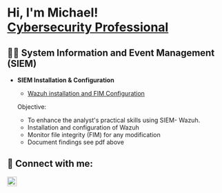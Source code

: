<h1>Hi, I'm Michael! <br/><a href="https://www.linkedin.com/in/michael-musoke/">Cybersecurity Professional</a></h1>

<h2>👨‍💻 System Information and Event Management (SIEM)</h2>

- <b> SIEM Installation & Configuration</b>
  - [Wazuh installation and FIM Configuration](https://github.com/Muts256/SIEM_Wazuh)
    
   Objective:
    - To enhance the analyst's practical skills using SIEM- Wazuh.
    - Installation and configuration of Wazuh
    - Monitor file integrity (FIM) for any modification
    - Document findings see pdf above


<h2> 🤳 Connect with me:</h2>

[<img align="left" alt="michael-musoke | LinkedIn" width="22px" src="https://cdn.jsdelivr.net/npm/simple-icons@v3/icons/linkedin.svg" />][linkedin]

[linkedin]: https://linkedin.com/in/michael-musoke

<!--
**Muts/Muts256** is a ✨ _special_ ✨ repository because its `README.md` (this file) appears on your GitHub profile.

Here are some ideas to get you started:

- 🔭 I’m currently working on ...
- 🌱 I’m currently learning ...
- 👯 I’m looking to collaborate on ...
- 🤔 I’m looking for help with ...
- 💬 Ask me about ...
- 📫 How to reach me: ...
- 😄 Pronouns: ...
- ⚡ Fun fact: ...
-->
